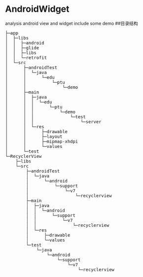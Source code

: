 # AndroidWidget
analysis android view and widget include some demo
##目录结构
<pre>
├─app
│  ├─libs
│  │  ├─android
│  │  ├─glide
│  │  ├─libs
│  │  └─retrofit
│  └─src
│      ├─androidTest
│      │  └─java
│      │      └─edu
│      │          └─ptu
│      │              └─demo
│      ├─main
│      │  ├─java
│      │  │  └─edu
│      │  │      └─ptu
│      │  │          └─demo
│      │  │              └─test
│      │  │                  └─server
│      │  └─res
│      │      ├─drawable
│      │      ├─layout
│      │      ├─mipmap-xhdpi
│      │      └─values
│      └─test
└─RecyclerView
    ├─libs
    └─src
        ├─androidTest
        │  └─java
        │      └─android
        │          └─support
        │              └─v7
        │                  └─recyclerview
        ├─main
        │  ├─java
        │  │  └─android
        │  │      └─support
        │  │          └─v7
        │  │              └─recyclerview
        │  └─res
        │      ├─drawable
        │      └─values
        └─test
            └─java
                └─android
                    └─support
                        └─v7
                            └─recyclerview
</pre>
